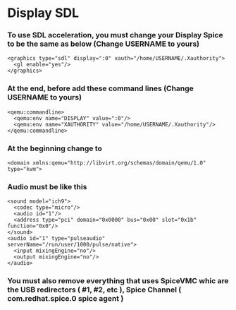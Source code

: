 # Display SDL

### To use SDL acceleration, you must change your Display Spice to be the same as below (Change USERNAME to yours)

    <graphics type="sdl" display=":0" xauth="/home/USERNAME/.Xauthority">
      <gl enable="yes"/>
    </graphics>

### At the end, before </domain> add these command lines (Change USERNAME to yours)

    <qemu:commandline>
      <qemu:env name="DISPLAY" value=":0"/>
      <qemu:env name="XAUTHORITY" value="/home/USERNAME/.Xauthority"/>
    </qemu:commandline>

### At the beginning change <domain type="kvm"> to

    <domain xmlns:qemu="http://libvirt.org/schemas/domain/qemu/1.0" type="kvm">

### Audio must be like this

    <sound model="ich9">
      <codec type="micro"/>
      <audio id="1"/>
      <address type="pci" domain="0x0000" bus="0x00" slot="0x1b" function="0x0"/>
    </sound>
    <audio id="1" type="pulseaudio" serverName="/run/user/1000/pulse/native">
      <input mixingEngine="no"/>
      <output mixingEngine="no"/>
    </audio>

### You must also remove everything that uses SpiceVMC whic are the USB redirectors ( #1, #2, etc ), Spice Channel ( com.redhat.spice.0 spice agent )
